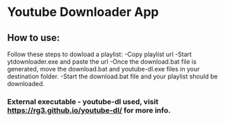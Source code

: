 # Youtube Downloader App

## How to use:
Follow these steps to dowload a playlist:
-Copy playlist url
-Start ytdownloader.exe and paste the url
-Once the download.bat file is generated, move the download.bat and youtube-dl.exe files in your destination folder.
-Start the download.bat file and your playlist should be downloaded.

### External executable - youtube-dl used, visit https://rg3.github.io/youtube-dl/ for more info.
